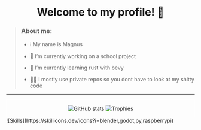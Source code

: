 <h1 align="center">
  Welcome to my profile! 👋
</h1>


> ### About me:
>
> - ℹ️ My name is Magnus
>
>- 🔭 I’m currently working on a school project
>
>- 🌱 I’m currently learning rust with bevy
>
>- 😶‍🌫️ I mostly use private repos so you dont have to look at my shitty code
>
---
<div style="border: thin solid white">
  <p align="center">
    <img src="https://github-readme-stats.vercel.app/api?username=magnusKue&show_icons=true&theme=codeSTACKr&bg_color=00000000" alt="GitHub stats"/>
    <img src="https://github-profile-trophy.vercel.app/?username=magnusKue&theme=juicyfresh&no-bg=true&no-frame=true&row=2&column=3" alt="Trophies"/>
  </p>
</div>
<!--- ![Top Langs](https://github-readme-stats.vercel.app/api/top-langs/?username=camelcaseisthebest&theme=codeSTACKr&bg_color=00000000) --->
![Skills](https://skillicons.dev/icons?i=blender,godot,py,raspberrypi)
